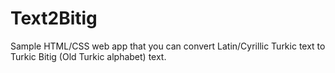 # Text2Bitig 

Sample HTML/CSS web app that you can convert Latin/Cyrillic Turkic text to Turkic Bitig (Old Turkic alphabet) text.

